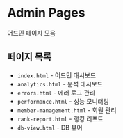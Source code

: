 # Admin Pages

어드민 페이지 모음

## 페이지 목록

- `index.html` - 어드민 대시보드
- `analytics.html` - 분석 대시보드
- `errors.html` - 에러 로그 관리
- `performance.html` - 성능 모니터링
- `member-management.html` - 회원 관리
- `rank-report.html` - 랭킹 리포트
- `db-view.html` - DB 뷰어

